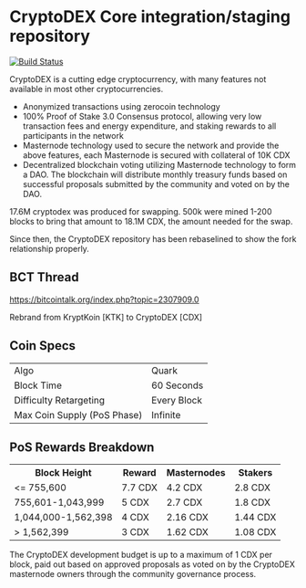 CryptoDEX Core integration/staging repository
=====================================

[![Build Status](https://travis-ci.org/cryptodexproject/CryptoDEX.svg?branch=master)](https://travis-ci.org/cryptodexproject/CryptoDEX)

CryptoDEX is a cutting edge cryptocurrency, with many features not available in most other cryptocurrencies.
- Anonymized transactions using zerocoin technology
- 100% Proof of Stake 3.0 Consensus protocol, allowing very low transaction fees and energy expenditure, and staking rewards to all participants in the network
- Masternode technology used to secure the network and provide the above features, each Masternode is secured
  with collateral of 10K CDX
- Decentralized blockchain voting utilizing Masternode technology to form a DAO. The blockchain will distribute monthly treasury funds based on successful proposals submitted by the community and voted on by the DAO.

17.6M cryptodex was produced for swapping. 500k were mined 1-200 blocks to bring that amount to 18.1M CDX, the amount needed for the swap.

Since then, the CryptoDEX repository has been rebaselined to show the fork relationship properly.

## BCT Thread ##

https://bitcointalk.org/index.php?topic=2307909.0

Rebrand from KryptKoin [KTK] to CryptoDEX [CDX]

## Coin Specs ##
<table>
<tr><td>Algo</td><td>Quark</td></tr>
<tr><td>Block Time</td><td>60 Seconds</td></tr>
<tr><td>Difficulty Retargeting</td><td>Every Block</td></tr>
<tr><td>Max Coin Supply (PoS Phase)</td><td>Infinite</td></tr>
</table>

## PoS Rewards Breakdown ##

<table>
<th>Block Height</th><th>Reward</th><th>Masternodes</th><th>Stakers</th>
<tr><td><= 755,600</td><td>7.7 CDX</td><td>4.2 CDX</td><td>2.8 CDX</td></tr>
<tr><td>755,601-1,043,999</td><td>5 CDX</td><td>2.7 CDX</td><td>1.8 CDX</td></tr>
<tr><td>1,044,000-1,562,398</td><td>4 CDX</td><td>2.16 CDX</td><td>1.44 CDX</td></tr>
<tr><td>> 1,562,399</td><td>3 CDX</td><td>1.62 CDX</td><td>1.08 CDX</td></tr>
</table>

The CryptoDEX development budget is up to a maximum of 1 CDX per block, paid out based on approved proposals as voted on by the CryptoDEX masternode owners through the community governance process.
